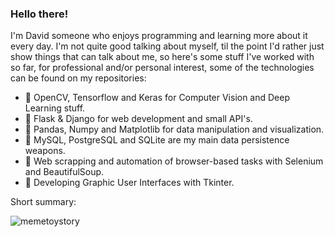 ### Hello there!

I'm David someone who enjoys programming and learning more about it every day. I'm not quite good talking about myself, til the point I'd rather just show things that can talk about me, so here's some stuff I've worked with so far, for professional and/or personal interest, some of the technologies can be found on my repositories:

+ 💬 OpenCV, Tensorflow and Keras for Computer Vision and Deep Learning stuff.
+ 💬 Flask & Django for web development and small API's.
+ 💬 Pandas, Numpy and Matplotlib for data manipulation and visualization.
+ 💬 MySQL, PostgreSQL and SQLite are my main data persistence weapons.
+ 💬 Web scrapping and automation of browser-based tasks with Selenium and BeautifulSoup.
+ 💬 Developing Graphic User Interfaces with Tkinter.

Short summary:

![memetoystory](https://user-images.githubusercontent.com/105886661/215554844-bbfbc602-10b1-4260-a2a8-ae8ffb4012dd.jpg)
